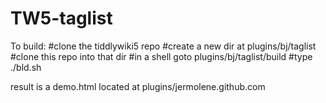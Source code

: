 TW5-taglist
===========
To build:
#clone the tiddlywiki5 repo
#create a new dir at  plugins/bj/taglist
#clone this repo into that dir
#in a shell goto plugins/bj/taglist/build
#type ./bld.sh

result is a demo.html located at  plugins/jermolene.github.com
